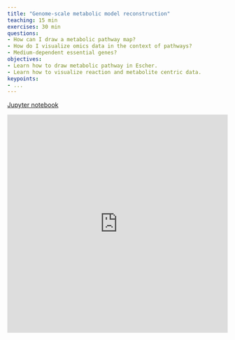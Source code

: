 ```yaml
---
title: "Genome-scale metabolic model reconstruction"
teaching: 15 min
exercises: 30 min
questions:
- How can I draw a metabolic pathway map?
- How do I visualize omics data in the context of pathways?
- Medium-dependent essential genes?
objectives:
- Learn how to draw metabolic pathway in Escher.
- Learn how to visualize reaction and metabolite centric data.
keypoints:
- ...
---
```


[Jupyter notebook](http://nbviewer.jupyter.org/github/biosustain/cell-factory-design-course/blob/master/01-Getting-started.ipynb)

<iframe id="Example2"
    name="Example2"
    title="Example2"
    width="100%"
    height="500"
    frameborder="0"
    scrolling="yes"
    marginheight="0"
    marginwidth="0"
    src="http://nbviewer.jupyter.org/github/biosustain/cameo-notebooks/blob/master/01-quick-start.ipynb">
</iframe>
